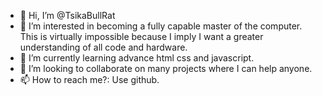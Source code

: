 - 👋 Hi, I’m @TsikaBullRat
- 👀 I’m interested in becoming a fully capable master of the computer. This is virtually impossible because I imply I want a greater understanding of all code and hardware.
- 🌱 I’m currently learning advance html css and javascript.
- 💞️ I’m looking to collaborate on many projects where I can help anyone.
- 📫 How to reach me?: Use github.

<!---
TsikaBullRat/TsikaBullRat is a ✨ special ✨ repository because its `README.md` (this file) appears on your GitHub profile.
You can click the Preview link to take a look at your changes.
--->
